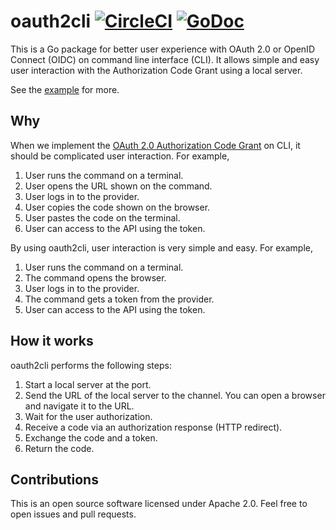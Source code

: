 # oauth2cli [![CircleCI](https://circleci.com/gh/int128/oauth2cli.svg?style=shield)](https://circleci.com/gh/int128/oauth2cli) [![GoDoc](https://godoc.org/github.com/int128/oauth2cli?status.svg)](https://godoc.org/github.com/int128/oauth2cli)

This is a Go package for better user experience with OAuth 2.0 or OpenID Connect (OIDC) on command line interface (CLI).
It allows simple and easy user interaction with the Authorization Code Grant using a local server.

See the [example](example/) for more.


## Why

When we implement the [OAuth 2.0 Authorization Code Grant](https://tools.ietf.org/html/rfc6749#section-4.1) on CLI,
it should be complicated user interaction.
For example,

1. User runs the command on a terminal.
1. User opens the URL shown on the command.
1. User logs in to the provider.
1. User copies the code shown on the browser.
1. User pastes the code on the terminal.
1. User can access to the API using the token.

By using oauth2cli, user interaction is very simple and easy.
For example,

1. User runs the command on a terminal.
1. The command opens the browser.
1. User logs in to the provider.
1. The command gets a token from the provider.
1. User can access to the API using the token.


## How it works

oauth2cli performs the following steps:

1. Start a local server at the port.
2. Send the URL of the local server to the channel.
   You can open a browser and navigate it to the URL.
3. Wait for the user authorization.
4. Receive a code via an authorization response (HTTP redirect).
5. Exchange the code and a token.
6. Return the code.


## Contributions

This is an open source software licensed under Apache 2.0.
Feel free to open issues and pull requests.
